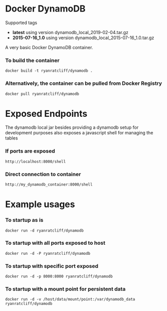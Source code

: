 # Docker DynamoDB

Supported tags
* **latest** using version dynamodb_local_2019-02-04.tar.gz
* **2015-07-16_1.0** using version dynamodb_local_2015-07-16_1.0.tar.gz

A very basic Docker DynamoDB container.

### To build the container
```
docker build -t ryanratcliff/dynamodb .
```

### Alternatively, the container can be pulled from Docker Registry
```
docker pull ryanratcliff/dynamodb
```

# Exposed Endpoints
The dynamodb local jar besides providing a dynamodb setup for development purposes also exposes a javascript shell for managing the tables

### If ports are exposed
```
http://localhost:8000/shell
```

### Direct connection to container
```
http://my_dynamodb_container:8000/shell
```

# Example usages

### To startup as is
```
docker run -d ryanratcliff/dynamodb
```

### To startup with all ports exposed to host
```
docker run -d -P ryanratcliff/dynamodb
```

### To startup with specific port exposed
```
docker run -d -p 8000:8000 ryanratcliff/dynamodb
```

### To startup with a mount point for persistent data
```
docker run -d -v /host/data/mount/point:/var/dynamodb_data ryanratcliff/dynamodb
```
